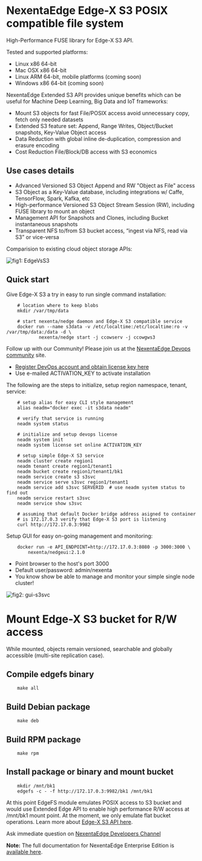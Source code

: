 # NexentaEdge Edge-X S3 POSIX compatible file system

High-Performance FUSE library for Edge-X S3 API.

Tested and supported platforms:

- Linux x86 64-bit
- Mac OSX x86 64-bit
- Linux ARM 64-bit, mobile platforms (coming soon)
- Windows x86 64-bit (coming soon)

NexentaEdge Extended S3 API provides unique benefits which can be useful for Machine Deep Learning, Big Data and IoT frameworks:

* Mount S3 objects for fast File/POSIX access avoid unnecessary copy, fetch only needed datasets
* Extended S3 feature set: Append, Range Writes, Object/Bucket snapshots, Key-Value Object access
* Data Reduction with global inline de-duplication, compression and erasure encoding
* Cost Reduction File/Block/DB access with S3 economics 

## Use cases details

* Advanced Versioned S3 Object Append and RW "Object as File" access
* S3 Object as a Key-Value database, including integrations w/ Caffe, TensorFlow, Spark, Kafka, etc
* High-performance Versioned S3 Object Stream Session (RW), including FUSE library to mount an object
* Management API for Snapshots and Clones, including Bucket instantaneous snapshots
* Transparent NFS to/from S3 bucket access, “ingest via NFS, read via S3” or vice-versa

Comparision to existing cloud object storage APIs:

![fig1: EdgeVsS3](https://raw.githubusercontent.com/nexenta/nedge-dev/master/images/EdgeVsS3.png)

## Quick start

Give Edge-X S3 a try in easy to run single command installation:

```console
    # location where to keep blobs
    mkdir /var/tmp/data
    
    # start nexenta/nedge daemon and Edge-X S3 compatible service
    docker run --name s3data -v /etc/localtime:/etc/localtime:ro -v /var/tmp/data:/data -d \
            nexenta/nedge start -j ccowserv -j ccowgws3

```

Follow up with our Community! Please join us at the [NexentaEdge Devops community](https://community.nexenta.com/s/topic/0TOU0000000brtXOAQ/nexentaedge) site.

* [Register DevOps account and obtain license key here](https://community.nexenta.com/s/devops-edition)
* Use e-mailed ACTIVATION_KEY to activate installation

The following are the steps to initialize, setup region namespace, tenant, service:
    
```console
    # setup alias for easy CLI style management
    alias neadm="docker exec -it s3data neadm"
    
    # verify that service is running
    neadm system status
    
    # initialize and setup devops license
    neadm system init
    neadm system license set online ACTIVATION_KEY
    
    # setup simple Edge-X S3 service
    neadm cluster create region1
    neadm tenant create region1/tenant1
    neadm bucket create region1/tenant1/bk1
    neadm service create s3 s3svc
    neadm service serve s3svc region1/tenant1
    neadm service add s3svc SERVERID  # use neadm system status to find out 
    neadm service restart s3svc
    neadm service show s3svc
    
    # assuming that default Docker bridge address asigned to container
    # is 172.17.0.3 verify that Edge-X S3 port is listening
    curl http://172.17.0.3:9982
```

Setup GUI for easy on-going management and monitoring:

```console
    docker run -e API_ENDPOINT=http://172.17.0.3:8080 -p 3000:3000 \
        nexenta/nedgeui:2.1.0
```

* Point browser to the host's port 3000
* Default user/password: admin/nexenta
* You know show be able to manage and monitor your simple single node cluster!

![fig2: gui-s3svc](https://raw.githubusercontent.com/nexenta/nedge-dev/master/images/nedgeui-s3svc.png)

# Mount Edge-X S3 bucket for R/W access

While mounted, objects remain versioned, searchable and globally accessible (multi-site replication case).

## Compile edgefs binary

```console
    make all
```

## Build Debian package

```console
    make deb
```

## Build RPM package

```console
    make rpm
```

## Install package or binary and mount bucket

```console
    mkdir /mnt/bk1
    edgefs -c - -f http://172.17.0.3:9982/bk1 /mnt/bk1
```

At this point EdgeFS module emulates POSIX access to S3 bucket and would use Extended Edge API to enable high performance R/W access at /mnt/bk1 mount point. At the moment, we only emulate flat bucket operations.
Learn more about [Edge-X S3 API here](https://https://edgex.docs.apiary.io).


Ask immediate question on [NexentaEdge Developers Channel](https://nexentaedge.slack.com/messages/general/)

**Note:** The full documentation for NexentaEdge Enterprise Edition is [available here](https://nexenta.com/products/nexentaedge).
